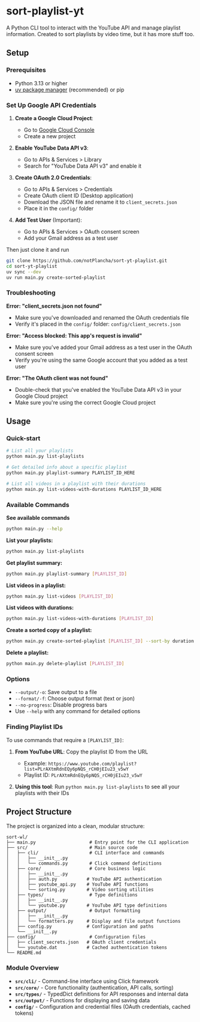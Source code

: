 # sort-playlist-yt

A Python CLI tool to interact with the YouTube API and manage playlist information. Created to sort playlists by video time, but it has more stuff too.

## Setup

### Prerequisites

- Python 3.13 or higher
- [uv package manager](https://docs.astral.sh/uv/getting-started/installation/) (recommended) or pip


### Set Up Google API Credentials

1. **Create a Google Cloud Project**:
   - Go to [Google Cloud Console](https://console.cloud.google.com/)
   - Create a new project

2. **Enable YouTube Data API v3**:
   - Go to APIs & Services > Library
   - Search for "YouTube Data API v3" and enable it

3. **Create OAuth 2.0 Credentials**:
   - Go to APIs & Services > Credentials
   - Create OAuth client ID (Desktop application)
   - Download the JSON file and rename it to `client_secrets.json`
   - Place it in the `config/` folder

4. **Add Test User** (Important):
   - Go to APIs & Services > OAuth consent screen
   - Add your Gmail address as a test user

Then just clone it and run

```bash
git clone https://github.com/notPlancha/sort-yt-playlist.git
cd sort-yt-playlist
uv sync --dev
uv run main.py create-sorted-playlist
```

### Troubleshooting

**Error: "client_secrets.json not found"**
- Make sure you've downloaded and renamed the OAuth credentials file
- Verify it's placed in the `config/` folder: `config/client_secrets.json`

**Error: "Access blocked: This app's request is invalid"**
- Make sure you've added your Gmail address as a test user in the OAuth consent screen
- Verify you're using the same Google account that you added as a test user

**Error: "The OAuth client was not found"**
- Double-check that you've enabled the YouTube Data API v3 in your Google Cloud project
- Make sure you're using the correct Google Cloud project



## Usage

### Quick-start

```bash
# List all your playlists
python main.py list-playlists

# Get detailed info about a specific playlist
python main.py playlist-summary PLAYLIST_ID_HERE

# List all videos in a playlist with their durations
python main.py list-videos-with-durations PLAYLIST_ID_HERE
```

### Available Commands

**See available commands**
```bash
python main.py --help
```

**List your playlists:**
```bash
python main.py list-playlists
```

**Get playlist summary:**
```bash
python main.py playlist-summary [PLAYLIST_ID]
```

**List videos in a playlist:**
```bash
python main.py list-videos [PLAYLIST_ID]
```

**List videos with durations:**
```bash
python main.py list-videos-with-durations [PLAYLIST_ID]
```

**Create a sorted copy of a playlist:**
```bash
python main.py create-sorted-playlist [PLAYLIST_ID] --sort-by duration --reverse
```

**Delete a playlist:**
```bash
python main.py delete-playlist [PLAYLIST_ID]
```

### Options
- `--output/-o`: Save output to a file
- `--format/-f`: Choose output format (text or json)
- `--no-progress`: Disable progress bars
- Use `--help` with any command for detailed options

### Finding Playlist IDs

To use commands that require a `[PLAYLIST_ID]`:

1. **From YouTube URL**: Copy the playlist ID from the URL
   - Example: `https://www.youtube.com/playlist?list=PLrAXtmRdnEQy6pNQS_rCH0jEIu23_v5wY`
   - Playlist ID: `PLrAXtmRdnEQy6pNQS_rCH0jEIu23_v5wY`

2. **Using this tool**: Run `python main.py list-playlists` to see all your playlists with their IDs

## Project Structure

The project is organized into a clean, modular structure:

```
sort-wl/
├── main.py                    # Entry point for the CLI application
├── src/                       # Main source code
│   ├── cli/                   # CLI interface and commands
│   │   ├── __init__.py
│   │   └── commands.py        # Click command definitions
│   ├── core/                  # Core business logic
│   │   ├── __init__.py
│   │   ├── auth.py           # YouTube API authentication
│   │   ├── youtube_api.py    # YouTube API functions
│   │   └── sorting.py        # Video sorting utilities
│   ├── types/                 # Type definitions
│   │   ├── __init__.py
│   │   └── youtube.py        # YouTube API type definitions
│   ├── output/                # Output formatting
│   │   ├── __init__.py
│   │   └── formatters.py     # Display and file output functions
│   ├── config.py             # Configuration and paths
│   └── __init__.py
├── config/                    # Configuration files
│   ├── client_secrets.json   # OAuth client credentials
│   └── youtube.dat           # Cached authentication tokens
└── README.md
```

### Module Overview

- **`src/cli/`** - Command-line interface using Click framework
- **`src/core/`** - Core functionality (authentication, API calls, sorting)
- **`src/types/`** - TypedDict definitions for API responses and internal data
- **`src/output/`** - Functions for displaying and saving data
- **`config/`** - Configuration and credential files (OAuth credentials, cached tokens)